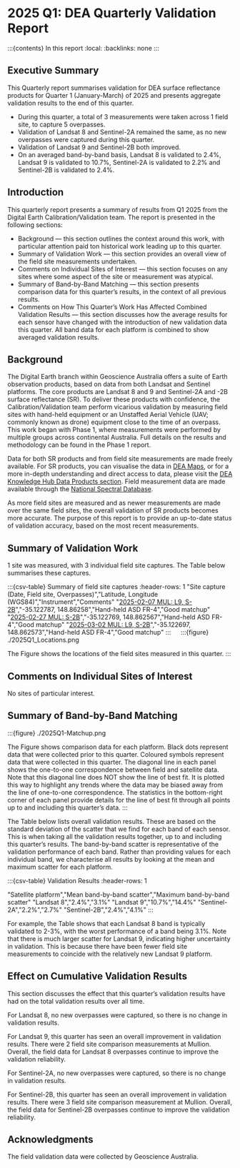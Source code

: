 # 2025 Q1: DEA Quarterly Validation Report

:::{contents} In this report
:local:
:backlinks: none
:::

## Executive Summary

This Quarterly report summarises validation for DEA surface reflectance products for Quarter 1 (January-March) of 2025
and presents aggregate validation results to the end of this quarter.

* During this quarter, a total of 3 measurements were taken across 1 field site, to capture 5 overpasses.
* Validation of Landsat 8 and Sentinel-2A remained the same, as no new overpasses were captured during this quarter.
* Validation of Landsat 9 and Sentinel-2B both improved.
* On an averaged band-by-band basis, Landsat 8 is validated to 2.4%, Landsat 9 is validated to 10.7%, Sentinel-2A is validated to 2.2% and Sentinel-2B is validated to 2.4%.

## Introduction

This quarterly report presents a summary of results from Q1 2025 from the Digital Earth
Calibration/Validation team. The report is presented in the following sections:

* Background &mdash; this section outlines the context around this work, with particular attention paid ton historical work leading up to this quarter.
* Summary of Validation Work &mdash; this section provides an overall view of the field site measurements undertaken.
* Comments on Individual Sites of Interest &mdash; this section focuses on any sites where some aspect of the site or measurement was atypical.
* Summary of Band-by-Band Matching &mdash; this section presents comparison data for this quarter’s results, in the context of all previous results.
* Comments on How This Quarter’s Work Has Affected Combined Validation Results &mdash; this section discusses how the average results for each sensor have changed with the introduction of new validation data this quarter. All band data for each platform is combined to show averaged validation results.

## Background

The Digital Earth branch within Geoscience Australia offers a suite of Earth observation products, based on data from
both Landsat and Sentinel platforms. The core products are Landsat 8 and 9 and Sentinel-2A and -2B surface reflectance (SR).
To deliver these products with confidence, the Calibration/Validation team perform vicarious validation
by measuring field sites with hand-held equipment or an Unstaffed Aerial Vehicle (UAV; commonly known as drone) equipment
close to the time of an overpass. This work began with Phase 1, where measurements were performed by multiple groups
across continental Australia. Full details on the results and methodology can be found in the Phase 1 report.

Data for both SR products and from field site measurements are made freely available. For SR products, you can visualise
the data in [DEA Maps](https://maps.dea.ga.gov.au/), or for a more in-depth understanding and direct access to data, please visit the [DEA Knowledge Hub Data Products section](https://knowledge.dea.ga.gov.au/data/). Field measurement data are made available through the [National Spectral Database](https://www.ga.gov.au/scientific-topics/dea/dea-data-and-products/national-spectral-database).

As more field sites are measured and as newer measurements are made over the same field sites, the overall validation of
SR products becomes more accurate. The purpose of this report is to provide an up-to-date status of validation accuracy,
based on the most recent measurements.
 
## Summary of Validation Work

1 site was measured, with 3 individual field site captures. The Table below summarises these captures.

:::{csv-table} Summary of field site captures
:header-rows: 1
"Site capture (Date, Field site, Overpasses)","Latitude, Longitude (WGS84)","Instrument","Comments"
"<a href='/validation/site-report/2025-02-07-MUL/'>2025-02-07 MUL: L9, S-2B</a>","-35.122787, 148.86258","Hand-held ASD FR-4","Good matchup"
"<a href='/validation/site-report/2025-02-27-MUL/'>2025-02-27 MUL: S-2B</a>","-35.122769, 148.862567","Hand-held ASD FR-4","Good matchup"
"<a href='/validation/site-report/2025-03-02-MUL/'>2025-03-02 MUL: L9, S-2B</a>","-35.122697, 148.862573","Hand-held ASD FR-4","Good matchup"
:::
 
:::{figure} ./2025Q1_Locations.png

The Figure shows the locations of the field sites measured in this quarter.
::: 

## Comments on Individual Sites of Interest

No sites of particular interest.
     
## Summary of Band-by-Band Matching

:::{figure} ./2025Q1-Matchup.png

The Figure shows comparison data for each platform. Black dots represent data that were collected prior to this quarter.
Coloured symbols represent data that were collected in this quarter. The diagonal line in each panel shows the
one-to-one correspondence between field and satellite data. Note that this diagonal line does NOT show the line of best
fit. It is plotted this way to highlight any trends where the data may be biased away from the line of one-to-one
correspondence. The statistics in the bottom-right corner of each panel provide details for the line of best fit
through all points up to and including this quarter’s data.
:::

The Table below lists overall validation results. These are based on the standard deviation of the scatter that we find
for each band of each sensor. This is when taking all the validation results together, up to and including this quarter’s
results. The band-by-band scatter is representative of the validation performance of each band. Rather than providing
values for each individual band, we characterise all results by looking at the mean and maximum scatter for each
platform.

:::{csv-table} Validation Results
:header-rows: 1

"Satellite platform","Mean band-by-band scatter","Maximum band-by-band scatter"
"Landsat 8","2.4%","3.1%"
"Landsat 9","10.7%","14.4%"
"Sentinel-2A","2.2%","2.7%"
"Sentinel-2B","2.4%","4.1%"
:::

For example, the Table shows that each Landsat 8 band is typically validated to 2-3%, with the worst performance
of a band being 3.1%. Note that there is much larger scatter for Landsat 9, indicating higher uncertainty in validation.
This is because there have been fewer field site measurements to coincide with the relatively new Landsat 9 platform.

## Effect on Cumulative Validation Results

This section discusses the effect that this quarter’s validation results have had on the total validation
results over all time.

For Landsat 8, no new overpasses were captured, so there is no change in validation results.

For Landsat 9, this quarter has seen an overall improvement in validation results. There were 2 field site comparison
measurements at Mullion. Overall, the field data for Landsat 8 overpasses continue to improve the
validation reliability.

For Sentinel-2A, no new overpasses were captured, so there is no change in validation results.

For Sentinel-2B, this quarter has seen an overall improvement in validation results. There were 3 field site comparison
measurement at Mullion. Overall, the field data for Sentinel-2B overpasses continue to improve the
validation reliability.
 
## Acknowledgments
 
The field validation data were collected by Geoscience Australia. 

